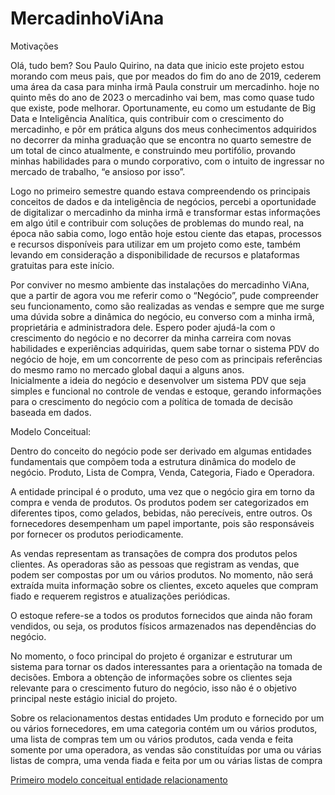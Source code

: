 # MercadinhoViAna

Motivações

Olá, tudo bem? Sou Paulo Quirino, na data que inicio este projeto estou morando com meus pais, que por meados do fim do ano de 2019, cederem uma área da casa para minha irmã Paula construir um mercadinho. hoje no quinto mês do ano de 2023 o mercadinho vai bem, mas como quase tudo que existe, pode melhorar. Oportunamente, eu como um estudante de Big Data e Inteligência Analítica, quis contribuir com o crescimento do mercadinho, e pôr em prática alguns dos meus conhecimentos adquiridos no decorrer da minha graduação que se encontra no quarto semestre de um total de cinco atualmente, e construindo meu portifólio, provando minhas habilidades para o mundo corporativo, com o intuito de ingressar no mercado de trabalho, “e ansioso por isso”. 

Logo no primeiro semestre quando estava compreendendo os principais conceitos de dados e da inteligência de negócios, percebi a oportunidade de digitalizar o mercadinho da minha irmã e transformar estas informações em algo útil e contribuir com soluções de problemas do mundo real, na época não sabia como, logo então hoje estou ciente das etapas, processos e recursos disponíveis para utilizar em um projeto como este, também levando em consideração a disponibilidade de recursos e plataformas gratuitas para este início.

Por conviver no mesmo ambiente das instalações do mercadinho ViAna, que a partir de agora vou me referir como o “Negócio”, pude compreender seu funcionamento, como são realizadas as vendas e sempre que me surge uma dúvida sobre a dinâmica do negócio, eu converso com a minha irmã, proprietária e administradora dele.
Espero poder ajudá-la com o crescimento do negócio e no decorrer da minha carreira com novas habilidades e experiências adquiridas, quem sabe tornar o sistema PDV do negócio de hoje, em um concorrente de peso com as principais referências do mesmo ramo no mercado global daqui a alguns anos.   
Inicialmente a ideia do negócio e desenvolver um sistema PDV que seja simples e funcional no controle de vendas e estoque, gerando informações para o crescimento do negócio com a política de tomada de decisão baseada em dados. 

Modelo Conceitual:

Dentro do conceito do negócio pode ser derivado em algumas entidades fundamentais que compõem toda a estrutura dinâmica do modelo de negócio.
Produto, Lista de Compra, Venda, Categoria, Fiado e Operadora.

A entidade principal é o produto, uma vez que o negócio gira em torno da compra e venda de produtos. Os produtos podem ser categorizados em diferentes tipos, como gelados, bebidas, não perecíveis, entre outros. Os fornecedores desempenham um papel importante, pois são responsáveis por fornecer os produtos periodicamente.

As vendas representam as transações de compra dos produtos pelos clientes. As operadoras são as pessoas que registram as vendas, que podem ser compostas por um ou vários produtos. No momento, não será extraída muita informação sobre os clientes, exceto aqueles que compram fiado e requerem registros e atualizações periódicas.

O estoque refere-se a todos os produtos fornecidos que ainda não foram vendidos, ou seja, os produtos físicos armazenados nas dependências do negócio.

No momento, o foco principal do projeto é organizar e estruturar um sistema para tornar os dados interessantes para a orientação na tomada de decisões. Embora a obtenção de informações sobre os clientes seja relevante para o crescimento futuro do negócio, isso não é o objetivo principal neste estágio inicial do projeto.

   Sobre os relacionamentos destas entidades
Um produto e fornecido por um ou vários fornecedores, em uma categoria contém um ou vários produtos, uma lista de compras tem um ou vários produtos, cada venda e feita somente por uma operadora, as vendas são constituídas por uma ou várias listas de compra, uma venda fiada e feita por um ou várias listas de compra


[Primeiro modelo conceitual entidade relacionamento]()






